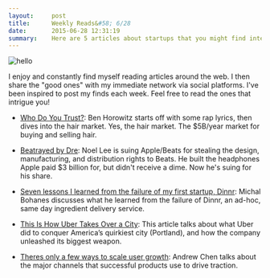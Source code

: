 ```yaml
---
layout:     post
title:      Weekly Reads&#58; 6/28
date:       2015-06-28 12:31:19
summary:    Here are 5 articles about startups that you might find interesting to read this week. Some of the topics covered in these articles are the Beats, startup failures and Uber in Portland
---
```


![hello](http://media.giphy.com/media/TCOnqmevnGbxm/giphy.gif)

I enjoy and constantly find myself reading articles around the web. I then share the "good ones" with my immediate network via social platforms. I've been inspired to post my finds each week. Feel free to read the ones that intrigue you!

- [Who Do You Trust?](http://www.bhorowitz.com/who_do_you_trust): Ben Horowitz starts off with some rap lyrics, then dives into the hair market. Yes, the hair market. The $5B/year market for buying and selling hair.

- [Beatrayed by Dre](http://www.bloomberg.com/news/features/2015-06-22/beatrayed-by-dre-): Noel Lee is suing Apple/Beats for stealing the design, manufacturing, and distribution rights to Beats. He built the headphones Apple paid $3 billion for, but didn't receive a dime. Now he's suing for his share.

- [Seven lessons I learned from the failure of my first startup, Dinnr](https://medium.com/@michalbohanes/seven-lessons-i-learned-from-the-failure-of-my-first-startup-dinnr-c166d1cfb8b8): Michal Bohanes discusses what he learned from the failure of Dinnr, an ad-hoc, same day ingredient delivery service.

- [This Is How Uber Takes Over a City](http://www.bloomberg.com/news/features/2015-06-23/this-is-how-uber-takes-over-a-city): This article talks about what Uber did to conquer America’s quirkiest city (Portland), and how the company unleashed its biggest weapon.

- [Theres only a few ways to scale user growth](http://andrewchen.co/theres-only-a-few-ways-to-scale-user-growth-and-heres-the-list/): Andrew Chen talks about the major channels that successful products use to drive traction.